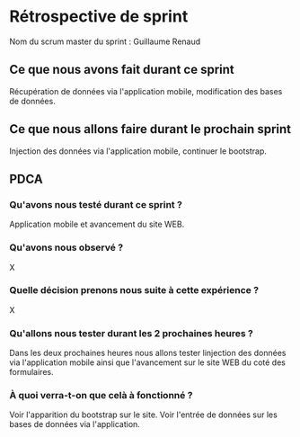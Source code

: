 # Rétrospective de sprint

Nom du scrum master du sprint : Guillaume Renaud

## Ce que nous avons fait durant ce sprint
Récupération de données via l'application mobile, modification des bases de données. 
## Ce que nous allons faire durant le prochain sprint
Injection des données via l'application mobile, continuer le bootstrap. 
## PDCA 
### Qu'avons nous testé durant ce sprint ? 
Application mobile et avancement du site WEB. 
### Qu'avons nous observé ? 
X
### Quelle décision prenons nous suite à cette expérience ? 
X
### Qu'allons nous tester durant les 2 prochaines heures ? 
Dans les deux prochaines heures nous allons tester linjection des données via l'application mobile ainsi que l'avancement sur le site WEB du coté des formulaires. 
### À quoi verra-t-on que celà à fonctionné ?
Voir l'apparition du bootstrap sur le site. 
Voir l'entrée de données sur les bases de données via l'application.  